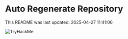 # Auto Regenerate Repository

This README was last updated: 2025-04-27 11:41:06

 ![TryHackMe](https://tryhackme.com/badge/533634)